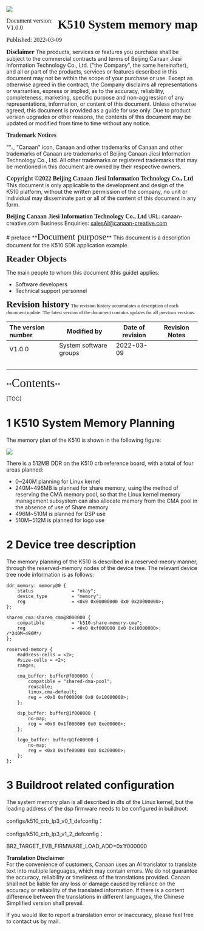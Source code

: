 ![](../zh/images/canaan-cover.png)

**<font face="黑体" size="6" style="float:right">K510 System memory map</font>**

<font face="黑体"  size=3>Document version: V1.0.0</font>

<font face="黑体"  size=3>Published: 2022-03-09</font>

<div style="page-break-after:always"></div>

<font face="黑体" size=3>**Disclaimer**</font>
The products, services or features you purchase shall be subject to the commercial contracts and terms of Beijing Canaan Jiesi Information Technology Co., Ltd. ("the Company", the same hereinafter), and all or part of the products, services or features described in this document may not be within the scope of your purchase or use. Except as otherwise agreed in the contract, the Company disclaims all representations or warranties, express or implied, as to the accuracy, reliability, completeness, marketing, specific purpose and non-aggression of any representations, information, or content of this document. Unless otherwise agreed, this document is provided as a guide for use only.
Due to product version upgrades or other reasons, the contents of this document may be updated or modified from time to time without any notice. 

**<font face="黑体"  size=3>Trademark Notices</font>**

""<img src="../zh/images/canaan-logo.png" style="zoom:33%;" />, "Canaan" icon, Canaan and other trademarks of Canaan and other trademarks of Canaan are trademarks of Beijing Canaan Jiesi Information Technology Co., Ltd. All other trademarks or registered trademarks that may be mentioned in this document are owned by their respective owners. 

**<font face="黑体"  size=3>Copyright ©2022 Beijing Canaan Jiesi Information Technology Co., Ltd</font>**
This document is only applicable to the development and design of the K510 platform, without the written permission of the company, no unit or individual may disseminate part or all of the content of this document in any form. 

**<font face="黑体"  size=3>Beijing Canaan Jiesi Information Technology Co., Ltd</font>**
URL: canaan-creative.com
Business Enquiries: salesAI@canaan-creative.com

<div style="page-break-after:always"></div>
# preface
**<font face="黑体"  size=5>Document purpose</font>**
This document is a description document for the K510 SDK application example. 

**<font face="黑体"  size=5>Reader Objects</font>**

The main people to whom this document (this guide) applies:

- Software developers
- Technical support personnel

**<font face="黑体"  size=5>Revision history</font>**
 <font face="宋体"  size=2>The revision history accumulates a description of each document update. The latest version of the document contains updates for all previous versions. </font>

| The version number   | Modified by     | Date of revision | Revision Notes |
|  :-----  |-------   |  ------  |  ------  |
| V1.0.0 | System software groups | 2022-03-09 |   |
|        |        |            |                    |
|        |        |            |                    |
|        |        |            |                    |
|        |        |            |                    |
|        |        |            |                    |

<div style="page-break-after:always"></div>
**<font face="黑体"  size=6>Contents</font>**

[TOC]

<div style="page-break-after:always"></div>

# 1 K510 System Memory Planning

The memory plan of the K510 is shown in the following figure:

![](../zh/images/system_memory_map/k510-system-memory-map.png)

There is a 512MB DDR on the K510 crb reference board, with a total of four areas planned:

- 0~240M planning for Linux kernel
- 240M~496MB is planned for share memory, using the method of reserving the CMA memory pool, so that the Linux kernel memory management subsystem can also allocate memory from the CMA pool in the absence of use of Share memory
- 496M~510M is planned for DSP use
- 510M~512M is planned for logo use

# 2 Device tree description

The memory planning of the K510 is described in a reserved-meory manner, through the reserved-memory nodes of the device tree. The relevant device tree node information is as follows:

```text
ddr_memory: memory@0 {
    status              = "okay";
    device_type         = "memory";
    reg                 = <0x0 0x00000000 0x0 0x20000000>;
};

sharem_cma:sharem_cma@8000000 {
    compatible          = "k510-share-memory-cma";
    reg                 = <0x0 0xf000000 0x0 0x10000000>;  /*240M~496M*/
};

reserved-memory {
    #address-cells = <2>;
    #size-cells = <2>;
    ranges;

    cma_buffer: buffer@f000000 {
        compatible = "shared-dma-pool";
        reusable;
        linux,cma-default;
        reg = <0x0 0xf000000 0x0 0x10000000>;
    };

    dsp_buffer: buffer@1f000000 {
        no-map;
        reg = <0x0 0x1f000000 0x0 0xe00000>;
    };

    logo_buffer: buffer@1fe00000 {
        no-map;
        reg = <0x0 0x1fe00000 0x0 0x200000>;
    };
};
```

# 3 Buildroot related configuration

The system memory plan is all described in dts of the Linux kernel, but the loading address of the dsp firmware needs to be configured in buildroot:

configs/k510_crb_lp3_v0_1_defconfig：

configs/k510_crb_lp3_v1_2_defconfig：

BR2_TARGET_EVB_FIRMWARE_LOAD_ADD=0x1f000000

**Translation Disclaimer**  
For the convenience of customers, Canaan uses an AI translator to translate text into multiple languages, which may contain errors. We do not guarantee the accuracy, reliability or timeliness of the translations provided. Canaan shall not be liable for any loss or damage caused by reliance on the accuracy or reliability of the translated information. If there is a content difference between the translations in different languages, the Chinese Simplified version shall prevail. 

If you would like to report a translation error or inaccuracy, please feel free to contact us by mail.